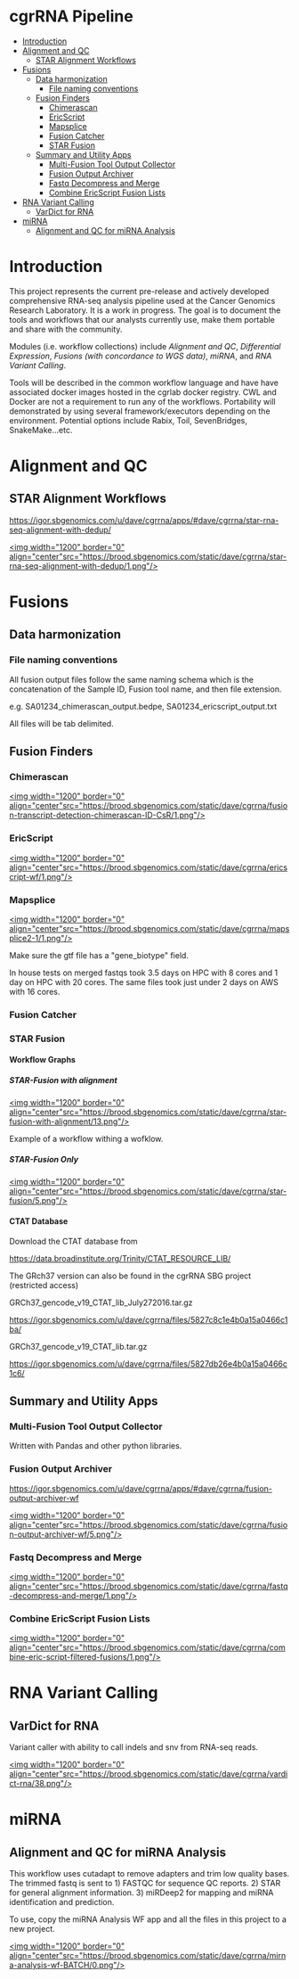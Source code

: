 cgrRNA Pipeline
================

-   [Introduction](#introduction)
-   [Alignment and QC](#alignment-and-qc)
    -   [STAR Alignment Workflows](#star-alignment-workflows)
-   [Fusions](#fusions)
    -   [Data harmonization](#data-harmonization)
        -   [File naming conventions](#file-naming-conventions)
    -   [Fusion Finders](#fusion-finders)
        -   [Chimerascan](#chimerascan)
        -   [EricScript](#ericscript)
        -   [Mapsplice](#mapsplice)
        -   [Fusion Catcher](#fusion-catcher)
        -   [STAR Fusion](#star-fusion)
    -   [Summary and Utility Apps](#summary-and-utility-apps)
        -   [Multi-Fusion Tool Output Collector](#multi-fusion-tool-output-collector)
        -   [Fusion Output Archiver](#fusion-output-archiver)
        -   [Fastq Decompress and Merge](#fastq-decompress-and-merge)
        -   [Combine EricScript Fusion Lists](#combine-ericscript-fusion-lists)
-   [RNA Variant Calling](#rna-variant-calling)
    -   [VarDict for RNA](#vardict-for-rna)
-   [miRNA](#mirna)
    -   [Alignment and QC for miRNA Analysis](#alignment-and-qc-for-mirna-analysis)

Introduction
============

This project represents the current pre-release and actively developed comprehensive RNA-seq analysis pipeline used at the Cancer Genomics Research Laboratory. It is a work in progress. The goal is to document the tools and workflows that our analysts currently use, make them portable and share with the community.

Modules (i.e. workflow collections) include *Alignment and QC*, *Differential Expression*, *Fusions (with concordance to WGS data)*, *miRNA*, and *RNA Variant Calling*.

Tools will be described in the common workflow language and have have associated docker images hosted in the cgrlab docker registry. CWL and Docker are not a requirement to run any of the workflows. Portability will demonstrated by using several framework/executors depending on the environment. Potential options include Rabix, Toil, SevenBridges, SnakeMake...etc.

Alignment and QC
================

STAR Alignment Workflows
------------------------

<https://igor.sbgenomics.com/u/dave/cgrrna/apps/#dave/cgrrna/star-rna-seq-alignment-with-dedup/>

<a href="https://brood.sbgenomics.com/static/dave/cgrrna/star-rna-seq-alignment-with-dedup/1.png" target="_blank"><img width="1200" border="0" align="center"src="https://brood.sbgenomics.com/static/dave/cgrrna/star-rna-seq-alignment-with-dedup/1.png"/></a>

Fusions
=======

Data harmonization
------------------

### File naming conventions

All fusion output files follow the same naming schema which is the concatenation of the Sample ID, Fusion tool name, and then file extension.

e.g. SA01234\_chimerascan\_output.bedpe, SA01234\_ericscript\_output.txt

All files will be tab delimited.

Fusion Finders
--------------

### Chimerascan

<a href="https://brood.sbgenomics.com/static/dave/cgrrna/fusion-transcript-detection-chimerascan-ID-CsR/1.png" target="_blank"> <img width="1200" border="0" align="center"src="https://brood.sbgenomics.com/static/dave/cgrrna/fusion-transcript-detection-chimerascan-ID-CsR/1.png"/> </a>

### EricScript

<a href="https://brood.sbgenomics.com/static/dave/cgrrna/ericscript-wf/1.png" target="_blank"> <img width="1200" border="0" align="center"src="https://brood.sbgenomics.com/static/dave/cgrrna/ericscript-wf/1.png"/> </a>

### Mapsplice

<a href="https://brood.sbgenomics.com/static/dave/cgrrna/mapsplice2-1/1.png" target="_blank"> <img width="1200" border="0" align="center"src="https://brood.sbgenomics.com/static/dave/cgrrna/mapsplice2-1/1.png"/> </a>

Make sure the gtf file has a "gene\_biotype" field.

In house tests on merged fastqs took 3.5 days on HPC with 8 cores and 1 day on HPC with 20 cores. The same files took just under 2 days on AWS with 16 cores.

### Fusion Catcher

### STAR Fusion

#### Workflow Graphs

##### STAR-Fusion with alignment

<a href="https://brood.sbgenomics.com/static/dave/cgrrna/star-fusion-with-alignment/13.png" target="_blank"> <img width="1200" border="0" align="center"src="https://brood.sbgenomics.com/static/dave/cgrrna/star-fusion-with-alignment/13.png"/> </a>

Example of a workflow withing a wofklow.

##### STAR-Fusion Only

<a href="https://brood.sbgenomics.com/static/dave/cgrrna/star-fusion/5.png" target="_blank"> <img width="1200" border="0" align="center"src="https://brood.sbgenomics.com/static/dave/cgrrna/star-fusion/5.png"/> </a>

#### CTAT Database

Download the CTAT database from

<https://data.broadinstitute.org/Trinity/CTAT_RESOURCE_LIB/>

The GRch37 version can also be found in the cgrRNA SBG project (restricted access)

GRCh37\_gencode\_v19\_CTAT\_lib\_July272016.tar.gz

<https://igor.sbgenomics.com/u/dave/cgrrna/files/5827c8c1e4b0a15a0466c1ba/>

GRCh37\_gencode\_v19\_CTAT\_lib.tar.gz

<https://igor.sbgenomics.com/u/dave/cgrrna/files/5827db26e4b0a15a0466c1c6/>

Summary and Utility Apps
------------------------

### Multi-Fusion Tool Output Collector

Written with Pandas and other python libraries.

### Fusion Output Archiver

<https://igor.sbgenomics.com/u/dave/cgrrna/apps/#dave/cgrrna/fusion-output-archiver-wf>

<a href="https://brood.sbgenomics.com/static/dave/cgrrna/fusion-output-archiver-wf/5.png" target="_blank"> <img width="1200" border="0" align="center"src="https://brood.sbgenomics.com/static/dave/cgrrna/fusion-output-archiver-wf/5.png"/> </a>

### Fastq Decompress and Merge

<a href="https://brood.sbgenomics.com/static/dave/cgrrna/fastq-decompress-and-merge/1.png" target="_blank"> <img width="1200" border="0" align="center"src="https://brood.sbgenomics.com/static/dave/cgrrna/fastq-decompress-and-merge/1.png"/> </a>

### Combine EricScript Fusion Lists

<a href="https://brood.sbgenomics.com/static/dave/cgrrna/combine-eric-script-filtered-fusions/1.png" target="_blank"> <img width="1200" border="0" align="center"src="https://brood.sbgenomics.com/static/dave/cgrrna/combine-eric-script-filtered-fusions/1.png"/> </a>

RNA Variant Calling
===================

VarDict for RNA
---------------

Variant caller with ability to call indels and snv from RNA-seq reads.

<a href="https://brood.sbgenomics.com/static/dave/cgrrna/vardict-rna/38.png" target="_blank"> <img width="1200" border="0" align="center"src="https://brood.sbgenomics.com/static/dave/cgrrna/vardict-rna/38.png"/> </a>

miRNA
=====

Alignment and QC for miRNA Analysis
-----------------------------------

This workflow uses cutadapt to remove adapters and trim low quality bases. The trimmed fastq is sent to 1) FASTQC for sequence QC reports. 2) STAR for general alignment information. 3) miRDeep2 for mapping and miRNA identification and prediction.

To use, copy the miRNA Analysis WF app and all the files in this project to a new project.

<a href="https://brood.sbgenomics.com/static/dave/cgrrna/mirna-analysis-wf-BATCH/0.png" target="_blank"> <img width="1200" border="0" align="center"src="https://brood.sbgenomics.com/static/dave/cgrrna/mirna-analysis-wf-BATCH/0.png"/> </a>
